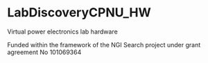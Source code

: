 # LabDiscoveryCPNU_HW
Virtual power electronics lab hardware

Funded within the framework of the NGI Search project under grant agreement No 101069364
